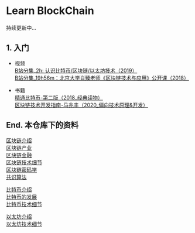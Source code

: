 # Learn BlockChain

持续更新中...

## 1. 入门

- 视频  
[B站分集_2h: 认识比特币/区块链/以太坊技术（2019）](https://www.bilibili.com/video/BV1gt411T7Tq)  
[B站分集_19h56m：北京大学肖臻老师《区块链技术与应用》公开课（2018）](https://www.bilibili.com/video/BV1Vt411X7JF)


- 书籍  
[精通比特币-第二版（2018_经典读物）](https://book.douban.com/subject/30280401/)  
[区块链技术开发指南-马兆丰（2020_偏向技术原理&开发）](https://baike.baidu.com/item/区块链技术开发指南/56688853?fr=aladdin)  

## End. 本仓库下的资料

[区块链介绍](./blockchain_introduce.md)  
[区块链产业](./blockchain_industries.md)  
[区块链金融](./blockchain_finance.md)  
[区块链技术细节](./blockchain_tech_detail.md)  
[区块链密码学](./cryptograph.md)  
[共识算法](./consensus.md)

[比特币介绍](./bitcoin_intro.md)  
[比特币的发展](./bitcoin_development.md)  
[比特币技术细节](./bitcoin_tech_detail.md)

[以太坊介绍](./ethereum_intro.md)  
[以太坊技术细节](./ethereum_tech_detail.md)
